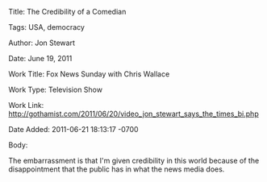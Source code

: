 Title:  The Credibility of a Comedian

Tags:   USA, democracy

Author: Jon Stewart

Date:   June 19, 2011

Work Title: Fox News Sunday with Chris Wallace

Work Type: Television Show

Work Link: http://gothamist.com/2011/06/20/video_jon_stewart_says_the_times_bi.php

Date Added: 2011-06-21 18:13:17 -0700

Body: 

The embarrassment is that I'm given credibility in this world because of the disappointment that the public has in what the news media does. 

